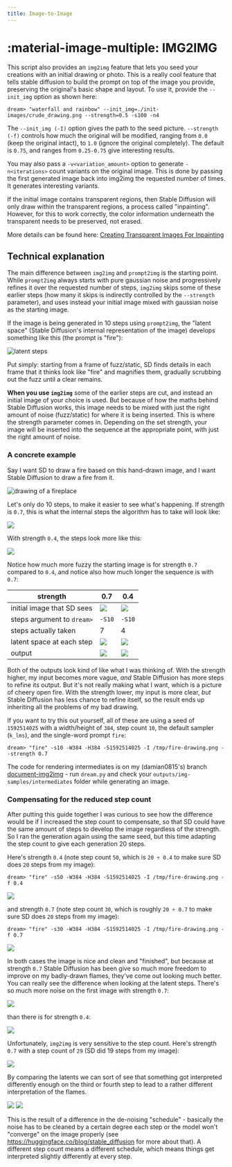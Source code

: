 ```yaml
---
title: Image-to-Image
---
```


# :material-image-multiple: **IMG2IMG**

This script also provides an `img2img` feature that lets you seed your creations with an initial
drawing or photo. This is a really cool feature that tells stable diffusion to build the prompt on
top of the image you provide, preserving the original's basic shape and layout. To use it, provide
the `--init_img` option as shown here:

```commandline
dream> "waterfall and rainbow" --init_img=./init-images/crude_drawing.png --strength=0.5 -s100 -n4
```

The `--init_img (-I)` option gives the path to the seed picture. `--strength (-f)` controls how much
the original will be modified, ranging from `0.0` (keep the original intact), to `1.0` (ignore the
original completely). The default is `0.75`, and ranges from `0.25-0.75` give interesting results.

You may also pass a `-v<variation_amount>` option to generate `-n<iterations>` count variants on
the original image. This is done by passing the first generated image
back into img2img the requested number of times. It generates
interesting variants.

If the initial image contains transparent regions, then Stable Diffusion will only draw within the
transparent regions, a process called "inpainting". However, for this to work correctly, the color
information underneath the transparent needs to be preserved, not erased.

More details can be found here:
[Creating Transparent Images For Inpainting](./INPAINTING.md#creating-transparent-regions-for-inpainting)

## Technical explanation

The main difference between `img2img` and `prompt2img` is the starting point. While `prompt2img` always starts with pure 
gaussian noise and progressively refines it over the requested number of steps, `img2img` skips some of these earlier steps 
(how many it skips is indirectly controlled by the `--strength` parameter), and uses instead your initial image mixed with gaussian noise as the starting image. 

If the image is being generated in 10 steps using `prompt2img`, the "latent space" (Stable Diffusion's internal representation of the image) develops something like this (the prompt is "fire"):

![latent steps](../assets/img2img/000019.steps.png)

Put simply: starting from a frame of fuzz/static, SD finds details in each frame that it thinks look like "fire" and magnifies them, gradually scrubbing out the fuzz until a clear remains. 

**When you use `img2img`** some of the earlier steps are cut, and instead an initial image of your choice is used. But because of how the maths behind Stable Diffusion works, this image needs to be mixed with just the right amount of noise (fuzz/static) for where it is being inserted. This is where the strength parameter comes in. Depending on the set strength, your image will be inserted into the sequence at the appropriate point, with just the right amount of noise. 

### A concrete example

Say I want SD to draw a fire based on this hand-drawn image, and I want Stable Diffusion to draw a fire from it.

![drawing of a fireplace](../assets/img2img/fire-drawing.png)

Let's only do 10 steps, to make it easier to see what's happening. If strength is `0.7`, this is what the internal steps the algorithm has to take will look like:

![](../assets/img2img/000032.steps.gravity.png)

With strength `0.4`, the steps look more like this:

![](../assets/img2img/000030.steps.gravity.png)

Notice how much more fuzzy the starting image is for strength `0.7` compared to `0.4`, and notice also how much longer the sequence is with `0.7`:

| strength | 0.7 | 0.4 |
| -- | -- | -- |
| initial image that SD sees | ![](../assets/img2img/000032.step-0.png) | ![](../assets/img2img/000030.step-0.png) |
| steps argument to `dream>` | `-S10` | `-S10` |
| steps actually taken | 7 | 4 |
| latent space at each step | ![](../assets/img2img/000032.steps.gravity.png) | ![](../assets/img2img/000030.steps.gravity.png) |
| output | ![](../assets/img2img/000032.1592514025.png) | ![](../assets/img2img/000030.1592514025.png) |

Both of the outputs look kind of like what I was thinking of. With the strength higher, my input becomes more vague, *and* Stable Diffusion has more steps to refine its output. But it's not really making what I want, which is a picture of cheery open fire. With the strength lower, my input is more clear, *but* Stable Diffusion has less chance to refine itself, so the result ends up inheriting all the problems of my bad drawing.


If you want to try this out yourself, all of these are using a seed of `1592514025` with a width/height of `384`, step count `10`, the default sampler (`k_lms`), and the single-word prompt `fire`:

```commandline
dream> "fire" -s10 -W384 -H384 -S1592514025 -I /tmp/fire-drawing.png --strength 0.7
```

The code for rendering intermediates is on my (damian0815's) branch [document-img2img](https://github.com/damian0815/InvokeAI/tree/document-img2img) - run `dream.py` and check your `outputs/img-samples/intermediates` folder while generating an image. 

### Compensating for the reduced step count

After putting this guide together I was curious to see how the difference would be if I increased the step count to compensate, so that SD could have the same amount of steps to develop the image regardless of the strength. So I ran the generation again using the same seed, but this time adapting the step count to give each generation 20 steps.

Here's strength `0.4` (note step count `50`, which is `20 ÷ 0.4` to make sure SD does `20` steps from my image):

```commandline
dream> "fire" -s50 -W384 -H384 -S1592514025 -I /tmp/fire-drawing.png -f 0.4
```

![](../assets/img2img/000035.1592514025.png)

and strength `0.7` (note step count `30`, which is roughly `20 ÷ 0.7` to make sure SD does `20` steps from my image):

```commandline
dream> "fire" -s30 -W384 -H384 -S1592514025 -I /tmp/fire-drawing.png -f 0.7
```

![](../assets/img2img/000046.1592514025.png)

In both cases the image is nice and clean and "finished", but because at strength `0.7` Stable Diffusion has been give so much more freedom to improve on my badly-drawn flames, they've come out looking much better. You can really see the difference when looking at the latent steps. There's so much more noise on the first image with strength `0.7`:

![](../assets/img2img/000046.steps.gravity.png)

than there is for strength `0.4`:

![](../assets/img2img/000035.steps.gravity.png)

Unfortunately, `img2img` is very sensitive to the step count. Here's strength `0.7` with a step count of `29` (SD did 19 steps from my image):

![](../assets/img2img/000045.1592514025.png)

By comparing the latents we can sort of see that something got interpreted differently enough on the third or fourth step to lead to a rather different interpretation of the flames.

![](../assets/img2img/000046.steps.gravity.png)
![](../assets/img2img/000045.steps.gravity.png)

This is the result of a difference in the de-noising "schedule" - basically the noise has to be cleaned by a certain degree each step or the model won't "converge" on the image properly (see https://huggingface.co/blog/stable_diffusion for more about that). A different step count means a different schedule, which means things get interpreted slightly differently at every step. 
